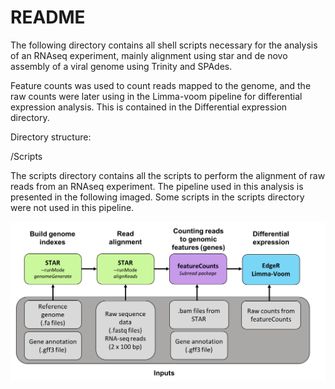 
# README                                
The following directory contains all shell scripts necessary for the analysis of an RNAseq experiment, mainly alignment using star and de novo assembly of a viral genome using Trinity and SPAdes. 

Feature counts was used to count reads mapped to the genome, and the raw counts were later using in the Limma-voom pipeline for differential expression analysis. This is contained in the Differential expression directory. 

Directory structure: 

/Scripts 

The scripts directory contains all the scripts to perform the alignment of raw reads from an RNAseq experiment. The pipeline used in this analysis is presented in the following imaged. Some scripts in the scripts directory were not used in this pipeline. 


![Alt text](Docs/Analysis_pipeline.png) 





